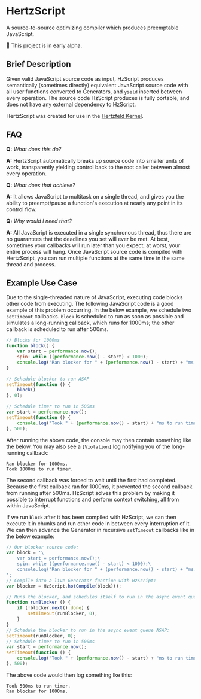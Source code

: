 # HertzScript
A source-to-source optimizing compiler which produces preemptable JavaScript.

:seedling: This project is in early alpha.

## Brief Description

Given valid JavaScript source code as input, HzScript produces semantically (sometimes directly) equivalent JavaScript source code with all user functions converted to Generators, and `yield` inserted between every operation. The source code HzScript produces is fully portable, and does not have any external dependency to HzScript.

HertzScript was created for use in the [Hertzfeld Kernel](https://github.com/Floofies/hertzfeld-kernel).

## FAQ

**Q:** *What does this do?*

**A:**  HertzScript automatically breaks up source code into smaller units of work, transparently yielding control back to the root caller between almost every operation.

**Q:** *What does that achieve?*

**A:** It allows JavaScript to multitask on a single thread, and gives you the ability to preempt/pause a function's execution at nearly any point in its control flow.

**Q:** *Why would I need that?*

**A:** All JavaScript is executed in a single synchronous thread, thus there are no guarantees that the deadlines you set will ever be met. At best, sometimes your callbacks will run later than you expect; at worst, your entire process will hang. Once JavaScript source code is compiled with HertzScript, you can run multiple functions at the same time in the same thread and process.

## Example Use Case

Due to the single-threaded nature of JavaScript, executing code blocks other code from executing. The following JavaScript code is a good example of this problem occurring. In the below example, we schedule two `setTimeout` callbacks. `block` is scheduled to run as soon as possible and simulates a long-running callback, which runs for 1000ms; the other callback is scheduled to run after 500ms.

```JavaScript
// Blocks for 1000ms
function block() {
	var start = performance.now();
	spin: while ((performance.now() - start) < 1000);
	console.log("Ran blocker for " + (performance.now() - start) + "ms.");
}

// Schedule blocker to run ASAP
setTimeout(function () {
	block()
}, 0);

// Schedule timer to run in 500ms
var start = performance.now();
setTimeout(function () {
	console.log("Took " + (performance.now() - start) + "ms to run timer.")
}, 500);
```

After running the above code, the console may then contain something like the below. You may also see a `[Violation]` log notifying you of the long-running callback:

```
Ran blocker for 1000ms.
Took 1000ms to run timer.
```

The second callback was forced to wait until the first had completed. Because the first callback ran for 1000ms, it prevented the second callback from running after 500ms. HzScript solves this problem by making it possible to interrupt functions and perform context switching, all from within JavaScript.

If we run `block` after it has been compiled with HzScript, we can then execute it in chunks and run other code in between every interruption of it. We can then advance the Generator in recursive `setTimeout` callbacks like in the below example:

```JavaScript
// Our blocker source code:
var block = '\
	var start = performance.now();\
	spin: while ((performance.now() - start) < 1000);\
	console.log("Ran blocker for " + (performance.now() - start) + "ms.");
';
// Compile into a live Generator function with HzScript:
var blocker = HzScript.hotCompile(block)();

// Runs the blocker, and schedules itself to run in the async event queue ASAP:
function runBlocker () {
	if (!blocker.next().done) {
		setTimeout(runBlocker, 0);
	}
}
// Schedule the blocker to run in the async event queue ASAP:
setTimeout(runBlocker, 0);
// Schedule timer to run in 500ms
var start = performance.now();
setTimeout(function () {
	console.log("Took " + (performance.now() - start) + "ms to run timer.")
}, 500);
```

The above code would then log something lke this:
```
Took 500ms to run timer.
Ran blocker for 1000ms.
```
